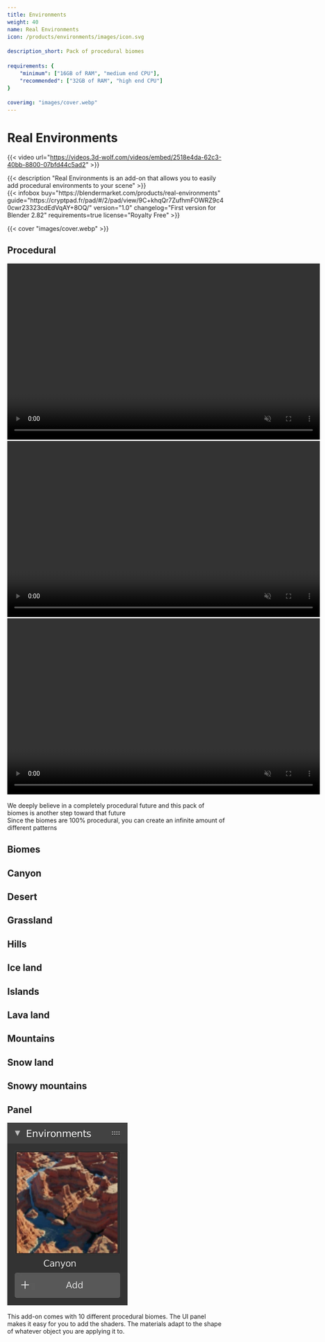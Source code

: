 ```yaml
---
title: Environments
weight: 40
name: Real Environments
icon: /products/environments/images/icon.svg

description_short: Pack of procedural biomes

requirements: {
    "minimum": ["16GB of RAM", "medium end CPU"],
    "recommended": ["32GB of RAM", "high end CPU"]
}

coverimg: "images/cover.webp"
---
```


# Real Environments

{{< video url="https://videos.3d-wolf.com/videos/embed/2518e4da-62c3-40bb-8800-07bfd44c5ad2" >}}

<div class="space"></div>

<div class="halfpage">
    <div class="column">
	{{< description "Real Environments is an add-on that allows you to easily add procedural environments to your scene" >}}
    </div>
    <div class="column">
	{{< infobox
	    buy="https://blendermarket.com/products/real-environments"
	    guide="https://cryptpad.fr/pad/#/2/pad/view/9C+khqQr7ZufhmFOWRZ9c40cwr23323cdEdVqAY+8OQ/"
	    version="1.0"
	    changelog="First version for Blender 2.82"
        requirements=true
	    license="Royalty Free"
	>}}
    </div>
</div>


<div class="space"></div>

{{< cover "images/cover.webp" >}}

## Procedural
<div class="videos">
    <video width="720" height="405" autoplay muted loop>
        <source src="images/location.webm" type="video/webm">
    </video>
    <video width="720" height="405" autoplay muted loop>
        <source src="images/rotation.webm" type="video/webm">
    </video>
    <video width="720" height="405" autoplay muted loop>
        <source src="images/scale.webm" type="video/webm">
    </video>
    <p>We deeply believe in a completely procedural future and this pack of biomes is another step toward that future<br>Since the biomes are 100% procedural, you can create an infinite amount of different patterns</p>
</div>

<div class="space"></div>

## Biomes
<div class="fadeleft fadecol1">
    <div class="fadeimgleft" style="background-image: url('images/canyon.webp');"></div>
    <div class="fadetextleft">
        <h2>Canyon</h2>
    </div>
</div>
<div class="faderight fadecol2">
    <div class="fadeimgright" style="background-image: url('images/desert.webp');"></div>
    <div class="fadetextright">
        <h2>Desert</h2>
    </div>
</div>
<div class="fadeleft fadecol3">
    <div class="fadeimgleft" style="background-image: url('images/grassland.webp');"></div>
    <div class="fadetextleft">
        <h2>Grassland</h2>
    </div>
</div>
<div class="faderight fadecol4">
    <div class="fadeimgright" style="background-image: url('images/hills.webp');"></div>
    <div class="fadetextright">
        <h2>Hills</h2>
    </div>
</div>
<div class="fadeleft fadecol5">
    <div class="fadeimgleft" style="background-image: url('images/ice.webp');"></div>
    <div class="fadetextleft">
        <h2>Ice land</h2>
    </div>
</div>
<div class="faderight fadecol6">
    <div class="fadeimgright" style="background-image: url('images/islands.webp');"></div>
    <div class="fadetextright">
        <h2>Islands</h2>
    </div>
</div>
<div class="fadeleft fadecol7">
    <div class="fadeimgleft" style="background-image: url('images/lava.webp');"></div>
    <div class="fadetextleft">
        <h2>Lava land</h2>
    </div>
</div>
<div class="faderight fadecol8">
    <div class="fadeimgright" style="background-image: url('images/mountains.webp');"></div>
    <div class="fadetextright">
        <h2>Mountains</h2>
    </div>
</div>
<div class="fadeleft fadecol9">
    <div class="fadeimgleft" style="background-image: url('images/snow.webp');"></div>
    <div class="fadetextleft">
        <h2>Snow land</h2>
    </div>
</div>
<div class="faderight fadecol10">
    <div class="fadeimgright" style="background-image: url('images/snowy_mountains.webp');"></div>
    <div class="fadetextright">
        <h2>Snowy mountains</h2>
    </div>
</div>

<div class="space"></div>

<h2>Panel</h2>
<div class="halfpage">
    <div class="column panel">
        <img class="panels" src="images/panel.webp">
    </div>
    <div class="column desc">
        <p>This add-on comes with 10 different procedural biomes. The UI panel makes it easy for you to add the shaders. The materials adapt to the shape of whatever object you are applying it to.</p>
    </div>
</div>
